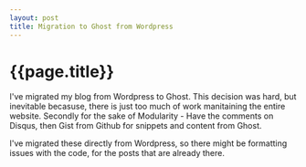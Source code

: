 ```yaml
---
layout: post
title: Migration to Ghost from Wordpress
--- 
```




 {{page.title}}
======================================================




I've migrated my blog from Wordpress to Ghost. This decision was hard, but inevitable becasuse, there is just too much of work manitaining the entire website. Secondly for the sake of Modularity - Have the comments on Disqus, then Gist from Github for snippets and content from Ghost. 

I've migrated these directly from Wordpress, so there might be formatting issues with the code, for the posts that are already there. 

